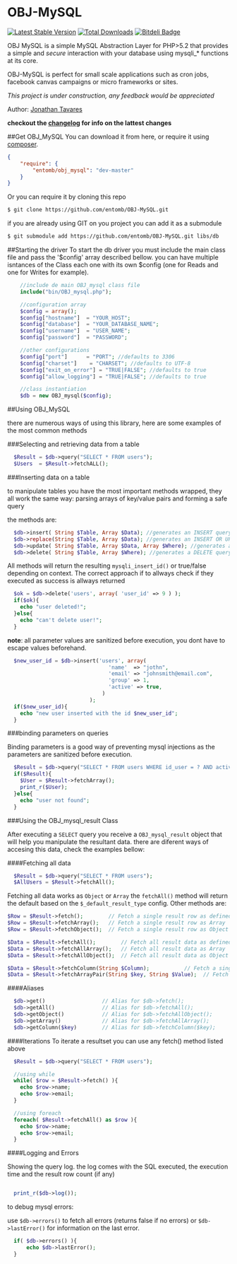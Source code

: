 OBJ-MySQL
=========
[![Latest Stable Version](https://poser.pugx.org/entomb/obj_mysql/v/stable.png)](https://packagist.org/packages/entomb/obj_mysql)
[![Total Downloads](https://poser.pugx.org/entomb/obj_mysql/downloads.png)](https://packagist.org/packages/entomb/obj_mysql)
[![Bitdeli Badge](https://d2weczhvl823v0.cloudfront.net/entomb/obj-mysql/trend.png)](https://bitdeli.com/free "Bitdeli Badge")


OBJ MySQL is a simple MySQL Abstraction Layer for PHP>5.2 that provides a simple and _secure_ interaction with your database using mysqli_* functions at its core.

OBJ-MySQL is perfect for small scale applications such as cron jobs, facebook canvas campaigns or micro frameworks or sites.

_This project is under construction, any feedback would be appreciated_

Author: [Jonathan Tavares](https://github.com/entomb)

**checkout the [changelog](https://github.com/entomb/OBJ-MySQL/wiki/changelog) for info on the lattest changes**



##Get OBJ_MySQL
You can download it from here, or require it using [composer](https://packagist.org/packages/entomb/obj_mysql).
```json
{
    "require": {
		"entomb/obj_mysql": "dev-master"
	}
}
```

Or you can require it by cloning this repo

```bash
$ git clone https://github.com/entomb/OBJ-MySQL.git
```

if you are already using GIT on you project you can add it as a submodule

```bash
$ git submodule add https://github.com/entomb/OBJ-MySQL.git libs/db
```


##Starting the driver
To start the db driver you must include the main class file and pass the '$config' array described bellow.
you can have multiple isntances of the Class each one with its own $config (one for Reads and one for Writes for example).

```php
    //include de main OBJ_mysql class file
    include("bin/OBJ_mysql.php");

    //configuration array
    $config = array();
    $config["hostname"]  = "YOUR_HOST";
    $config["database"]  = "YOUR_DATABASE_NAME";
    $config["username"]  = "USER_NAME";
    $config["password"]  = "PASSWORD";

    //other configurations
    $config["port"]      = "PORT"; //defaults to 3306
    $config["charset"]    = "CHARSET"; //defaults to UTF-8
    $config["exit_on_error"] = "TRUE|FALSE"; //defaults to true
    $config["allow_logging"] = "TRUE|FALSE"; //defaults to true

    //class instantiation
    $db = new OBJ_mysql($config);

```



##Using OBJ_MySQL

there are numerous ways of using this library, here are some examples of the most common methods

###Selecting and retrieving data from a table

```php
  $Result = $db->query("SELECT * FROM users");
  $Users  = $Result->fetchALL();
```

###Inserting data on a table

to manipulate tables you have the most important methods wrapped,
they all work the same way: parsing arrays of key/value pairs and forming a safe query

the methods are:
```php
  $db->insert( String $Table, Array $Data); //generates an INSERT query
  $db->replace(String $Table, Array $Data); //generates an INSERT OR UPDATE query
  $db->update( String $Table, Array $Data, Array $Where); //generates an UPDATE query
  $db->delete( String $Table, Array $Where); //generates a DELETE query
```

All methods will return the resulting `mysqli_insert_id()` or true/false depending on context.
The correct approach if to allways check if they executed as success is allways returned

```php
  $ok = $db->delete('users', array( 'user_id' => 9 ) );
  if($ok){
    echo "user deleted!";
  }else{
    echo "can't delete user!";
  }
```

**note**: all parameter values are sanitized before execution, you dont have to escape values beforehand.

```php
  $new_user_id = $db->insert('users', array(
                                'name'  => "jothn",
                                'email' => "johnsmith@email.com",
                                'group' => 1,
                                'active' => true,
                              )
                          );
  if($new_user_id){
    echo "new user inserted with the id $new_user_id";
  }
```


###binding parameters on queries

Binding parameters is a good way of preventing mysql injections as the parameters are sanitized before execution.

```php
  $Result = $db->query("SELECT * FROM users WHERE id_user = ? AND active = ? LIMIT 1",array(11,1));
  if($Result){
    $User = $Result->fetchArray();
    print_r($User);
  }else{
    echo "user not found";
  }
```

###Using the OBJ_mysql_result Class

After executing a `SELECT` query you receive a `OBJ_mysql_result` object that will help you manipulate the resultant data.
there are diferent ways of accesing this data, check the examples bellow:

####Fetching all data
```php
  $Result = $db->query("SELECT * FROM users");
  $AllUsers = $Result->fetchAll();
```
Fetching all data works as `Object` or `Array` the `fetchAll()` method will return the default based on the `$_default_result_type` config.
Other methods are:

```php
$Row = $Result->fetch();        // Fetch a single result row as defined by the config (Array or Object)
$Row = $Result->fetchArray();   // Fetch a single result row as Array
$Row = $Result->fetchObject();  // Fetch a single result row as Object

$Data = $Result->fetchAll();        // Fetch all result data as defined by the config (Array or Object)
$Data = $Result->fetchAllArray();   // Fetch all result data as Array
$Data = $Result->fetchAllObject();  // Fetch all result data as Object

$Data = $Result->fetchColumn(String $Column);           // Fetch a single column in a 1 dimention Array
$Data = $Result->fetchArrayPair(String $key, String $Value);  // Fetch data as a key/value pair Array.

```
####Aliases
```php
  $db->get()                  // Alias for $db->fetch();
  $db->getAll()               // Alias for $db->fetchAll();
  $db->getObject()            // Alias for $db->fetchAllObject();
  $db->getArray()             // Alias for $db->fetchAllArray();
  $db->getColumn($key)        // Alias for $db->fetchColumn($key);
```

####Iterations
To iterate a resultset you can use any fetch() method listed above

```php
  $Result = $db->query("SELECT * FROM users");

  //using while
  while( $row = $Result->fetch() ){
    echo $row->name;
    echo $row->email;
  }

  //using foreach
  foreach( $Result->fetchAll() as $row ){
    echo $row->name;
    echo $row->email;
  }

```

####Logging and Errors

Showing the query log. the log comes with the SQL executed, the execution time and the result row count (if any)
```php

  print_r($db->log());

```

to debug mysql errors:

use `$db->errors()` to fetch all errors (returns false if no errors) or `$db->lastError()` for information on the last error.

```php
  if( $db->errors() ){
      echo $db->lastError();
  }
```




